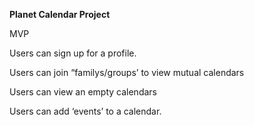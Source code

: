 **Planet Calendar Project**


MVP 

Users can sign up for a profile. 

Users can join “familys/groups’ to view mutual calendars

Users can view an empty calendars

Users can add ‘events’ to a calendar. 
